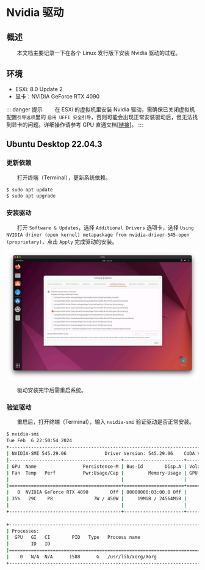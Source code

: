 # Nvidia 驱动
## 概述
&emsp;&emsp;本文档主要记录一下在各个 Linux 发行版下安装 Nvidia 驱动的过程。

## 环境
- ESXi: 8.0 Update 2
- 显卡：NVIDIA GeForce RTX 4090

::: danger 提示
&emsp;&emsp;在 ESXi 的虚拟机里安装 Nvidia 驱动，需确保已关闭虚拟机配置`引导选项`里的 `启用 UEFI 安全引导`，否则可能会出现正常安装驱动后，但无法找到显卡的问题。详细操作请参考 GPU 直通文档[[链接](/blogs/vmware/esxi/gpu-pass-through)]。
:::

## Ubuntu Desktop 22.04.3
### 更新依赖
&emsp;&emsp;打开终端（Terminal），更新系统依赖。

```bash
$ sudo apt update
$ sudo apt upgrade
```

### 安装驱动
&emsp;&emsp;打开 `Software & Updates`，选择 `Additional Drivers` 选项卡，选择 `Using NVIDIA driver (open kernel) metapackage from nvidia-driver-545-open (proprietary)`，点击 `Apply` 完成驱动的安装。

![](./assets/nvidia_00.png)

&emsp;&emsp;驱动安装完毕后需重启系统。

### 验证驱动
&emsp;&emsp;重启后，打开终端（Terminal），输入 `nvidia-smi` 验证驱动是否正常安装。

```bash
$ nvidia-smi
Tue Feb  6 22:50:54 2024       
+---------------------------------------------------------------------------------------+
| NVIDIA-SMI 545.29.06              Driver Version: 545.29.06    CUDA Version: 12.3     |
|-----------------------------------------+----------------------+----------------------+
| GPU  Name                 Persistence-M | Bus-Id        Disp.A | Volatile Uncorr. ECC |
| Fan  Temp   Perf          Pwr:Usage/Cap |         Memory-Usage | GPU-Util  Compute M. |
|                                         |                      |               MIG M. |
|=========================================+======================+======================|
|   0  NVIDIA GeForce RTX 4090        Off | 00000000:03:00.0 Off |                  Off |
| 35%   29C    P8               7W / 450W |     19MiB / 24564MiB |      0%      Default |
|                                         |                      |                  N/A |
+-----------------------------------------+----------------------+----------------------+
                                                                                         
+---------------------------------------------------------------------------------------+
| Processes:                                                                            |
|  GPU   GI   CI        PID   Type   Process name                            GPU Memory |
|        ID   ID                                                             Usage      |
|=======================================================================================|
|    0   N/A  N/A      1588      G   /usr/lib/xorg/Xorg                            4MiB |
+---------------------------------------------------------------------------------------+
```
